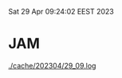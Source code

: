 Sat 29 Apr 09:24:02 EEST 2023
# JAM
<a href='./cache/202304/29_09.log'>./cache/202304/29_09.log</a>
